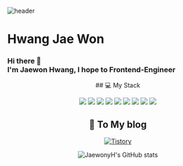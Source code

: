 ![header](https://capsule-render.vercel.app/api?type=waving&color=6158EF&height=300&section=header&text=JaewonyH&fontSize=90)
# Hwang Jae Won
### Hi there 👋 </br>I'm Jaewon Hwang, I hope to Frontend-Engineer

<div align = "center">
## 💻 My Stack

<img src="https://img.shields.io/badge/javascript-F7DF1E?style=flat-square&logo=javascript&logoColor=black"> <img src="https://img.shields.io/badge/jquery-0769AD?style=flat-square&logo=jquery&logoColor=white"> <img src="https://img.shields.io/badge/react-61DAFB?style=for-the-badge&logo=react&logoColor=black"> <img src="https://img.shields.io/badge/html-E34F26?style=for-the-badge&logo=html5&logoColor=white"> <img src="https://img.shields.io/badge/css-1572B6?style=for-the-badge&logo=css3&logoColor=white"> <img src="https://img.shields.io/badge/github-181717?style=for-the-badge&logo=github&logoColor=white"> <img src="https://img.shields.io/badge/Amazon AWS-232F3E?style=for-the-badge&logo=Amazon AWS&logoColor=white"> <img src="https://img.shields.io/badge/Django-4479A1?style=for-the-badge&logo=Django&logoColor=white"> <img src="https://img.shields.io/badge/Node.js-F80000?style=for-the-badge&logo=Node.js&logoColor=white">

## 🧾 To My blog

<a href = "https://jaewony.tistory.com/"> <img alt="Tistory" src ="https://img.shields.io/badge/Tistory-white.svg?&style=for-the-badge"/></a>
</a>

![JaewonyH's GitHub stats](https://github-readme-stats.vercel.app/api?username=JaewonyH&show_icons=true&theme=tokyonight)
</div>

